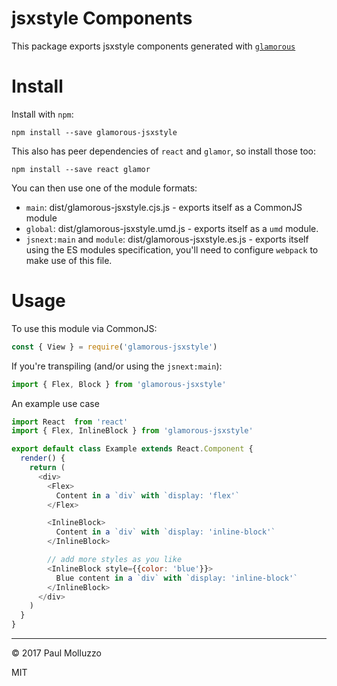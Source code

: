 # jsxstyle Components

This package exports jsxstyle components generated with [`glamorous`](https://github.com/paypal/glamorous/)

# Install

Install with `npm`:

`npm install --save glamorous-jsxstyle`

This also has peer dependencies of `react` and `glamor`, so install those too:

`npm install --save react glamor`


You can then use one of the module formats:

* `main`: dist/glamorous-jsxstyle.cjs.js - exports itself as a CommonJS module
* `global`: dist/glamorous-jsxstyle.umd.js - exports itself as a `umd` module.
* `jsnext:main` and `module`: dist/glamorous-jsxstyle.es.js - exports itself using the ES modules specification, you'll need to configure `webpack` to make use of this file.

# Usage

To use this module via CommonJS:

```js
const { View } = require('glamorous-jsxstyle')
```

If you're transpiling (and/or using the `jsnext:main`):

```js
import { Flex, Block } from 'glamorous-jsxstyle'
```

An example use case

```js
import React  from 'react'
import { Flex, InlineBlock } from 'glamorous-jsxstyle'

export default class Example extends React.Component {
  render() {
    return (
      <div>
        <Flex>
          Content in a `div` with `display: 'flex'`
        </Flex>

        <InlineBlock>
          Content in a `div` with `display: 'inline-block'`
        </InlineBlock>

        // add more styles as you like
        <InlineBlock style={{color: 'blue'}}>
          Blue content in a `div` with `display: 'inline-block'`
        </InlineBlock>
      </div>
    )
  }
}

```

---

© 2017 Paul Molluzzo

MIT
